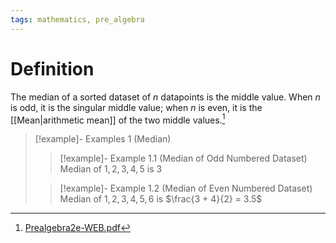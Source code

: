 ```yaml
---
tags: mathematics, pre_algebra
---
```


# Definition

The median of a sorted dataset of $n$ datapoints is the middle value. When $n$ is odd, it is the singular middle value; when $n$ is even, it is the [[Mean|arithmetic mean]] of the two middle values.[^1]

> [!example]- Examples 1 (Median)
> > [!example]- Example 1.1 (Median of Odd Numbered Dataset)
> > Median of $1, 2, 3, 4, 5$ is $3$
> 
> > [!example]- Example 1.2 (Median of Even Numbered Dataset)
> > Median of $1, 2, 3, 4, 5, 6$ is $\frac{3 + 4}{2} = 3.5$


[^1]: [Prealgebra2e-WEB.pdf](zotero://open-pdf/library/items/W4QW2QZI?page=479)